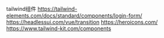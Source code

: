 tailwind组件
https://tailwind-elements.com/docs/standard/components/login-form/
https://headlessui.com/vue/transition
https://heroicons.com/
https://www.tailwind-kit.com/components